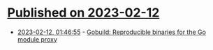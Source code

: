 # [Published on 2023-02-12](index.md)

* [2023-02-12, 01:46:55](https://lobste.rs/s/tcv03f/gobuild_reproducible_binaries_for_go) - [Gobuild: Reproducible binaries for the Go module proxy](https://beta.gobuilds.org/)
